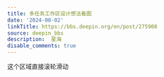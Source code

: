 ```yaml
---
title: 多任务工作区设计想法看图
date: '2024-08-02'
linkTitle: https://bbs.deepin.org/en/post/275908
source: deepin_bbs
description:  星海 
disable_comments: true
---
```

这个区域直接滚轮滑动
